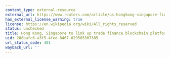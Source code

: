 ```yaml
---
content_type: external-resource
external_url: https://www.reuters.com/article/us-hongkong-singapore-fintech/hong-kong-singapore-to-link-up-trade-finance-blockchain-platforms-idUSKBN1CU0JY
has_external_license_warning: true
license: https://en.wikipedia.org/wiki/All_rights_reserved
status: unchecked
title: Hong Kong, Singapore to link up trade finance blockchain platforms
uid: 288bafc6-a3f5-4fed-8467-029585307305
url_status_code: 401
wayback_url: ''
---
```

